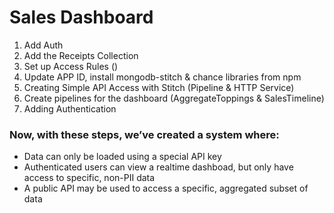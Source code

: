 # Sales Dashboard

1. Add Auth
2. Add the Receipts Collection
3. Set up Access Rules ()
4. Update APP ID, install mongodb-stitch & chance libraries from npm
5. Creating Simple API Access with Stitch (Pipeline & HTTP Service)
6. Create pipelines for the dashboard (AggregateToppings & SalesTimeline)
7. Adding Authentication

### Now, with these steps, we’ve created a system where:
- Data can only be loaded using a special API key
- Authenticated users can view a realtime dashboad, but only have access to
specific, non-PII data
- A public API may be used to access a specific, aggregated subset of data
